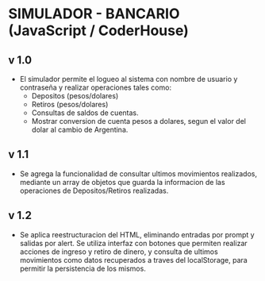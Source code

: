 # SIMULADOR - BANCARIO (JavaScript / CoderHouse)

## v 1.0
- El simulador permite el logueo al sistema con nombre de usuario y contraseña y realizar operaciones tales como:
  * Depositos (pesos/dolares)
  * Retiros (pesos/dolares)
  * Consultas de saldos de cuentas.
  * Mostrar conversion de cuenta pesos a dolares, segun el valor del dolar al cambio de Argentina.
  
## v 1.1
- Se agrega la funcionalidad de consultar ultimos movimientos realizados, mediante un array de objetos que guarda la informacion de las operaciones de Depositos/Retiros realizadas.

## v 1.2
- Se aplica reestructuracion del HTML, eliminando entradas por prompt y salidas por alert. Se utiliza interfaz con botones que permiten realizar acciones de ingreso y retiro de dinero, y consulta de ultimos movimientos como datos recuperados a traves del localStorage, para permitir la persistencia de los mismos.
